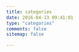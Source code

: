 ```yaml
---
title: categories
date: 2016-04-13 09:41:01
type: "categories"
comments: false
sitemap: false

---
```

